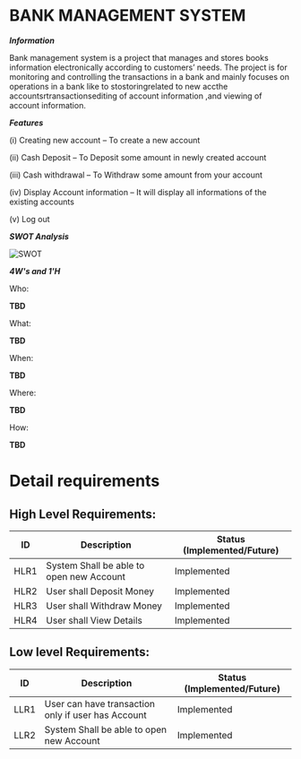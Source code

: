 # BANK MANAGEMENT SYSTEM #

***Information***
 
 Bank management system is a project that manages and stores books information electronically according to customers’ needs. The project is for monitoring and controlling the transactions in a bank and mainly focuses on operations in a bank like to stostoringrelated to new accthe accountsrtransactionsediting of account information ,and viewing of account information. 
 
 
 
 ***Features***
 
 
 (i)	Creating new account – To create a new account
 
(ii) Cash Deposit – To Deposit some amount in newly created account

(iii) Cash withdrawal – To Withdraw some amount from your account

(iv) Display Account information – It will display all informations of the existing accounts

(v) Log out




***SWOT Analysis***


![SWOT](https://user-images.githubusercontent.com/94280220/142659531-13b8df0b-c2d0-430c-9792-ac6037e14718.png)




***4W&#39;s and 1&#39;H***

Who:

**TBD**

What:

**TBD**

When:

**TBD**

Where:

**TBD**

How:

**TBD**


# Detail requirements
## High Level Requirements:
ID | Description | Status (Implemented/Future)
----- | ------------|---------------------------
HLR1| System Shall be able to open new Account | Implemented
HLR2| User shall Deposit Money| Implemented
HLR3| User shall Withdraw Money| Implemented
HLR4| User shall View Details| Implemented



##  Low level Requirements:
ID | Description | Status (Implemented/Future)
----- | ------------|---------------------------
LLR1| User can have transaction only if user has Account | Implemented
LLR2| System Shall be able to open new Account | Implemented
